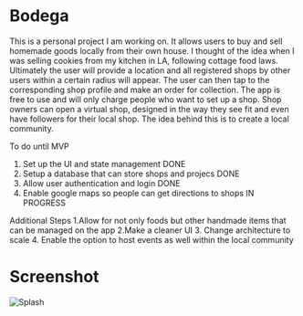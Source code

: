 # Bodega

This is a personal project I am working on. It allows users to buy and sell homemade goods locally from their own house. I thought of the idea when I was selling cookies from my kitchen in LA, following cottage food laws. 
Ultimately the user will provide a location and all registered shops by other users within a certain radius will appear. The user can then tap to the corresponding shop profile and make an order for collection. The app is free to use and will only charge people who want to set up a shop. 
Shop owners can open a virtual shop, designed in the way they see fit and even have followers for their local shop. The idea behind this is to create a local community.

To do until MVP
1. Set up the UI and state management DONE
2. Setup a database that can store shops and projecs DONE
3. Allow user authentication and login DONE
4. Enable google maps so people can get directions to shops IN PROGRESS

Additional Steps
1.Allow for not only foods but other handmade items that can be managed on the app
2.Make a cleaner UI
3. Change architecture to scale
4. Enable the option to host events as well within the local community

# Screenshot

![Splash](https://user-images.githubusercontent.com/94877162/151225425-4e664fd0-bee9-479a-a158-09c2b2dc0d05.jpeg)

